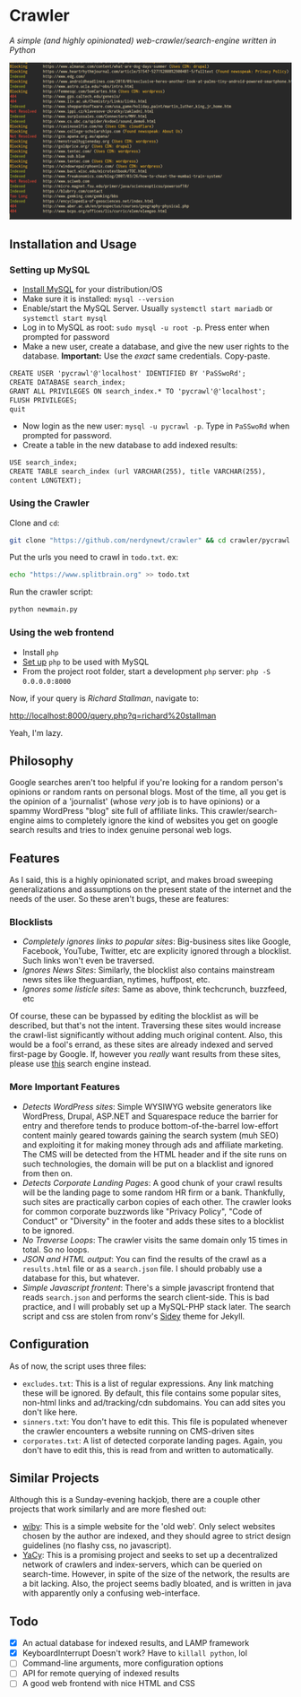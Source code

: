 # Crawler

_A simple (and highly opinionated) web-crawler/search-engine written in Python_


![Screenshot](screenshot.png)

## Installation and Usage

### Setting up MySQL

- [Install MySQL](https://dev.mysql.com/doc/mysql-installation-excerpt/5.7/en/) for your distribution/OS
- Make sure it is installed: `mysql --version`
- Enable/start the MySQL Server. Usually `systemctl start mariadb` or `systemctl start mysql`
- Log in to MySQL as root: `sudo mysql -u root -p`. Press enter when prompted for password
- Make a new user, create a database, and give the new user rights to the database. **Important:** Use the _exact_ same credentials. Copy-paste.
```mysql
CREATE USER 'pycrawl'@'localhost' IDENTIFIED BY 'PaSSwoRd';
CREATE DATABASE search_index;
GRANT ALL PRIVILEGES ON search_index.* TO 'pycrawl'@'localhost';
FLUSH PRIVILEGES;
quit
```
- Now login as the new user: `mysql -u pycrawl -p`. Type in `PaSSwoRd` when prompted for password.
- Create a table in the new database to add indexed results:
```mysql
USE search_index;
CREATE TABLE search_index (url VARCHAR(255), title VARCHAR(255), content LONGTEXT);
```

### Using the Crawler


Clone and `cd`:
```bash
git clone "https://github.com/nerdynewt/crawler" && cd crawler/pycrawl
```

Put the urls you need to crawl in `todo.txt`. ex:
```bash
echo "https://www.splitbrain.org" >> todo.txt
```

Run the crawler script:

```bash
python newmain.py
```

### Using the web frontend

- Install `php`
- [Set up](https://wiki.archlinux.org/index.php/PHP#MySQL/MariaDB) `php` to be used with MySQL
- From the project root folder, start a development `php` server: `php -S 0.0.0.0:8000`

Now, if your query is _Richard Stallman_, navigate to:

<http://localhost:8000/query.php?q=richard%20stallman>

Yeah, I'm lazy.


## Philosophy

Google searches aren't too helpful if you're looking for a random person's opinions or random rants on personal blogs. Most of the time, all you get is the opinion of a 'journalist' (whose _very_ job is to have opinions) or a spammy WordPress "blog" site full of affiliate links. This crawler/search-engine aims to completely ignore the kind of websites you get on google search results and tries to index genuine personal web logs.

## Features

As I said, this is a highly opinionated script, and makes broad sweeping generalizations and assumptions on the present state of the internet and the needs of the user. So these aren't bugs, these are features:

### Blocklists

- *Completely ignores links to popular sites*: Big-business sites like Google, Facebook, YouTube, Twitter, etc are explicity ignored through a blocklist. Such links won't even be traversed.
- *Ignores News Sites*: Similarly, the blocklist also contains mainstream news sites like theguardian, nytimes, huffpost, etc.
- *Ignores _some_ listicle sites*: Same as above, think techcrunch, buzzfeed, etc

Of course, these can be bypassed by editing the blocklist as will be described, but that's not the intent. Traversing these sites would increase the crawl-list significantly without adding much original content. Also, this would be a fool's errand, as these sites are already indexed and served first-page by Google. If, however you _really_ want results from these sites, please use [this](https://google.com) search engine instead.

### More Important Features

- *Detects WordPress sites*: Simple WYSIWYG website generators like WordPress, Drupal, ASP.NET and Squarespace reduce the barrier for entry and therefore tends to produce bottom-of-the-barrel low-effort content mainly geared towards gaining the search system (muh SEO) and exploiting it for making money through ads and affiliate marketing. The CMS will be detected from the HTML header and if the site runs on such technologies, the domain will be put on a blacklist and ignored from then on.
- *Detects Corporate Landing Pages*: A good chunk of your crawl results will be the landing page to some random HR firm or a bank. Thankfully, such sites are practically carbon copies of each other. The crawler looks for common corporate buzzwords like "Privacy Policy", "Code of Conduct" or "Diversity" in the footer and adds these sites to a blocklist to be ignored.
- *No Traverse Loops*: The crawler visits the same domain only 15 times in total. So no loops.
- *JSON and HTML output*: You can find the results of the crawl as a `results.html` file or as a `search.json` file. I should probably use a database for this, but whatever.
- *Simple Javascript frontent*: There's a simple javascript frontend that reads `search.json` and performs the search client-side. This is bad practice, and I will probably set up a MySQL-PHP stack later. The search script and css are stolen from ronv's [Sidey](https://github.com/ronv/sidey) theme for Jekyll.

## Configuration

As of now, the script uses three files:

- `excludes.txt`: This is a list of regular expressions. Any link matching these will be ignored. By default, this file contains some popular sites, non-html links and ad/tracking/cdn subdomains. You can add sites you don't like here.
- `sinners.txt`: You don't have to edit this. This file is populated whenever the crawler encounters a website running on CMS-driven sites
- `corporates.txt`: A list of detected corporate landing pages. Again, you don't have to edit this, this is read from and written to automatically.

## Similar Projects

Although this is a Sunday-evening hackjob, there are a couple other projects that work similarly and are more fleshed out:

- [wiby](https://wiby.me): This is a simple website for the 'old web'. Only select websites chosen by the author are indexed, and they should agree to strict design guidelines (no flashy css, no javascript).
- [YaCy](https://yacy.net): This is a promising project and seeks to set up a decentralized network of crawlers and index-servers, which can be queried on search-time. However, in spite of the size of the network, the results are a bit lacking. Also, the project seems badly bloated, and is written in java with apparently only a confusing web-interface.

## Todo

- [X] An actual database for indexed results, and LAMP framework
- [X] KeyboardInterrupt Doesn't work? Have to `killall python`, lol
- [ ] Command-line arguments, more configuration options
- [ ] API for remote querying of indexed results
- [ ] A good web frontend with nice HTML and CSS
